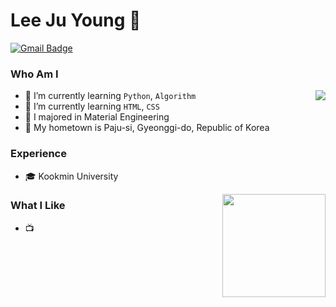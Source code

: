 # Lee Ju Young 🧑
 
[![Gmail Badge](https://img.shields.io/badge/Gmail-D14836?style=flat&logo=Gmail&logoColor=white)](mailto:lklll369@gmail.com) 

### Who Am I
<img align='right' src="http://mazassumnida.wtf/api/v2/generate_badge?boj=lklll321">

- 🌱 I’m currently learning `Python`, `Algorithm`
- 🌱 I’m currently learning `HTML`, `CSS`
- 🥇 I majored in Material Engineering
- 🚅 My hometown is Paju-si, Gyeonggi-do, Republic of Korea

### Experience
- 🎓 Kookmin University

<img align='right' src="https://github-readme-stats.vercel.app/api?username=jy-lee0626&show_icons=true&theme=gruvbox" height="165">

### What I Like
- 📺 
